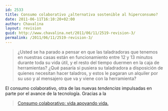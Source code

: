 ```yaml
---
id: 2533
title: Consumo colaborativo ¿alternativa sostenible al hiperconsumo?
date: 2011-06-11T16:10:20+02:00
author: Chavalina
layout: revision
guid: http://www.chavalina.net/2011/06/11/2519-revision-3/
permalink: /2011/06/11/2519-revision-3/
---
```

> ¿Usted se ha parado a pensar en que las taladradoras que tenemos en nuestras casas están en funcionamiento entre 12 y 13 minutos durante toda su vida útil, y el resto del tiempo duermen en la caja de herramientas? ¿Qué pasaría si pusiera su taladradora a disposición de quienes necesitan hacer taladros, y estos le pagaran un alquiler por su uso y al mensajero que va y viene con la herramienta?

El consumo colaborativo, otra de las nuevas _tendencias_ impulsadas en parte por el avance de la tecnología. Gracias a la

<blockquote class="wp-embedded-content" data-secret="PPnMVRxiwh">
  <p>
    <a href="http://inteligenciaetica.com/2011/05/consumo-colaborativo-vida-apoyando-vida/">Consumo colaborativo: vida apoyando vida.</a>
  </p>
</blockquote>